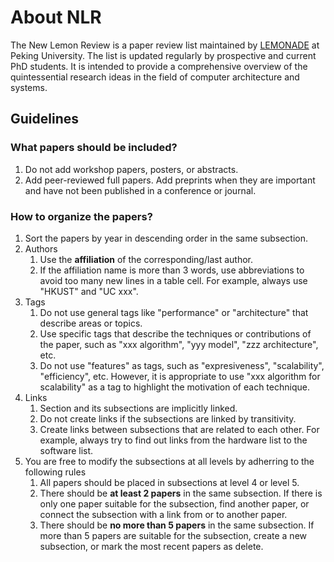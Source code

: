# About NLR

The New Lemon Review is a paper review list maintained by [LEMONADE](https://www.youwei.xyz) at Peking University. The list is updated regularly by prospective and current PhD students. It is intended to provide a comprehensive overview of the quintessential research ideas in the field of computer architecture and systems.

## Guidelines

### What papers should be included?

1. Do not add workshop papers, posters, or abstracts.
2. Add peer-reviewed full papers. Add preprints when they are important and have not been published in a conference or journal.

### How to organize the papers?

1. Sort the papers by year in descending order in the same subsection.
1. Authors
    1. Use the **affiliation** of the corresponding/last author.
    1. If the affiliation name is more than 3 words, use abbreviations to avoid too many new lines in a table cell. For example, always use "HKUST" and "UC xxx".
1. Tags
    1. Do not use general tags like "performance" or "architecture" that describe areas or topics.
    1. Use specific tags that describe the techniques or contributions of the paper, such as "xxx algorithm", "yyy model", "zzz architecture", etc.
    1. Do not use "features" as tags, such as "expresiveness", "scalability", "efficiency", etc. However, it is appropriate to use "xxx algorithm for scalability" as a tag to highlight the motivation of each technique.
1. Links
    1. Section and its subsections are implicitly linked.
    1. Do not create links if the subsections are linked by transitivity.
    1. Create links between subsections that are related to each other. For example, always try to find out links from the hardware list to the software list.
1. You are free to modify the subsections at all levels by adherring to the following rules
    1. All papers should be placed in subsections at level 4 or level 5.
    1. There should be **at least 2 papers** in the same subsection. If there is only one paper suitable for the subsection, find another paper, or connect the subsection with a link from or to another paper.
    1. There should be **no more than 5 papers** in the same subsection. If more than 5 papers are suitable for the subsection, create a new subsection, or mark the most recent papers as delete.
